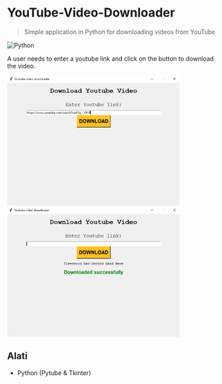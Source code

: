 # YouTube-Video-Downloader
> Simple application in Python for downloading videos from YouTube

<img alt="Python" src="https://img.shields.io/badge/python%20-%2314354C.svg?&style=for-the-badge&logo=python&logoColor=white"/>
</br>

A user needs to enter a youtube link and click on the button to download the video.


<p float="left">
<img src="img/yt0.png" width="400">
<img src="img/yt1.png" width="400"

</p>

## Alati
- Python (Pytube & Tkinter)

